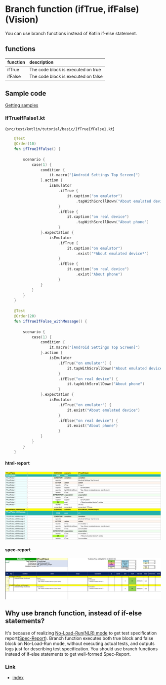# Branch function (ifTrue, ifFalse) (Vision)

You can use branch functions instead of Kotlin if-else statement.

## functions

| function | description                         |
|:---------|:------------------------------------|
| ifTrue   | The code block is executed on true  |
| ifFalse  | The code block is executed on false |

## Sample code

[Getting samples](../../../getting_samples.md)

### IfTrueIfFalse1.kt

(`src/test/kotlin/tutorial/basic/IfTrueIfFalse1.kt`)

```kotlin
    @Test
    @Order(10)
    fun ifTrueIfFalse() {

        scenario {
            case(1) {
                condition {
                    it.macro("[Android Settings Top Screen]")
                }.action {
                    isEmulator
                        .ifTrue {
                            it.caption("on emulator")
                                .tapWithScrollDown("About emulated device")
                        }
                        .ifElse {
                            it.caption("on real device")
                                .tapWithScrollDown("About phone")
                        }
                }.expectation {
                    isEmulator
                        .ifTrue {
                            it.caption("on emulator")
                                .exist("*About emulated device*")
                        }
                        .ifElse {
                            it.caption("on real device")
                                .exist("About phone")
                        }
                }
            }
        }
    }

    @Test
    @Order(20)
    fun ifTrueIfFalse_withMessage() {

        scenario {
            case(1) {
                condition {
                    it.macro("[Android Settings Top Screen]")
                }.action {
                    isEmulator
                        .ifTrue("on emulator") {
                            it.tapWithScrollDown("About emulated device")
                        }
                        .ifElse("on real device") {
                            it.tapWithScrollDown("About phone")
                        }
                }.expectation {
                    isEmulator
                        .ifTrue("on emulator") {
                            it.exist("About emulated device")
                        }
                        .ifElse("on real device") {
                            it.exist("About phone")
                        }
                }
            }
        }
    }
```

#### html-report

![](_images/if_true_if_false.png)

#### spec-report

![](_images/if_true_if_false_spec_report.png)

## Why use branch function, instead of if-else statements?

It's because of realizing [No-Load-Run(NLR) mode](../../report/no_load_run_mode.md) to get test specification
report([Spec-Report](../../report/spec_report.md)). Branch function executes both true block and false block on
No-Load-Run mode, without executing actual tests, and outputs logs just for describing test specification. You
should use branch functions instead of if-else statements to get well-formed Spec-Report.

### Link

- [index](../../../../index.md)

